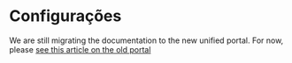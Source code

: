 ﻿# Configurações

We are still migrating the documentation to the new unified portal. For now, please
[see this article on the old portal](http://pki.lacunasoftware.com/Help/html/750c8705-b8ac-4c3b-9b64-6748f207bebf.htm)

